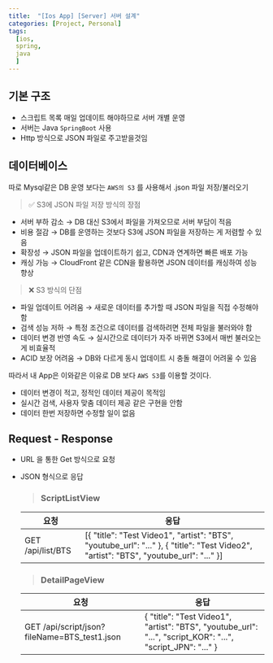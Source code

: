```yaml
---
title:  "[Ios App] [Server] 서버 설계"
categories: [Project, Personal]
tags:
  [ios,
  spring,
  java
  ] 
---
```


## 기본 구조
* 스크립트 목록 매일 업데이트 해야하므로 서버 개별 운영
* 서버는 Java `SpringBoot` 사용
* Http 방식으로 JSON 파일로 주고받을것임

## 데이터베이스
따로 Mysql같은 DB 운영 보다는 `AWS의 S3` 를 사용해서 .json 파일 저장/불러오기

> ✅ S3에 JSON 파일 저장 방식의 장점
* 서버 부하 감소 → DB 대신 S3에서 파일을 가져오므로 서버 부담이 적음
* 비용 절감 → DB를 운영하는 것보다 S3에 JSON 파일을 저장하는 게 저렴할 수 있음
* 확장성 → JSON 파일을 업데이트하기 쉽고, CDN과 연계하면 빠른 배포 가능
* 캐싱 가능 → CloudFront 같은 CDN을 활용하면 JSON 데이터를 캐싱하여 성능 향상

> ❌ S3 방식의 단점
* 파일 업데이트 어려움 → 새로운 데이터를 추가할 때 JSON 파일을 직접 수정해야 함
* 검색 성능 저하 → 특정 조건으로 데이터를 검색하려면 전체 파일을 불러와야 함
* 데이터 변경 반영 속도 → 실시간으로 데이터가 자주 바뀌면 S3에서 매번 불러오는 게 비효율적
* ACID 보장 어려움 → DB와 다르게 동시 업데이트 시 충돌 해결이 어려울 수 있음

따라서 내 App은 이와같은 이유로 DB 보다 `AWS S3`를 이용할 것이다. 
* 데이터 변경이 적고, 정적인 데이터 제공이 목적임
* 실시간 검색, 사용자 맞춤 데이터 제공 같은 구현을 안함
* 데이터 한번 저장하면 수정할 일이 없음

## Request - Response

* URL 을 통한 Get 방식으로 요청
* JSON 형식으로 응답

    > ### ScriptListView 
    |요청|응답|
    |------|---|
    |GET /api/list/BTS|[{ "title": "Test Video1", "artist": "BTS", "youtube_url": "..." }, { "title": "Test Video2", "artist": "BTS", "youtube_url": "..." }]|

    
    > ### DetailPageView
    
    |요청|응답|
    |------|---|
    |GET /api/script/json?fileName=BTS_test1.json|{ "title": "Test Video1", "artist": "BTS", "youtube_url": "...", "script_KOR": "...", "script_JPN": "..." }|